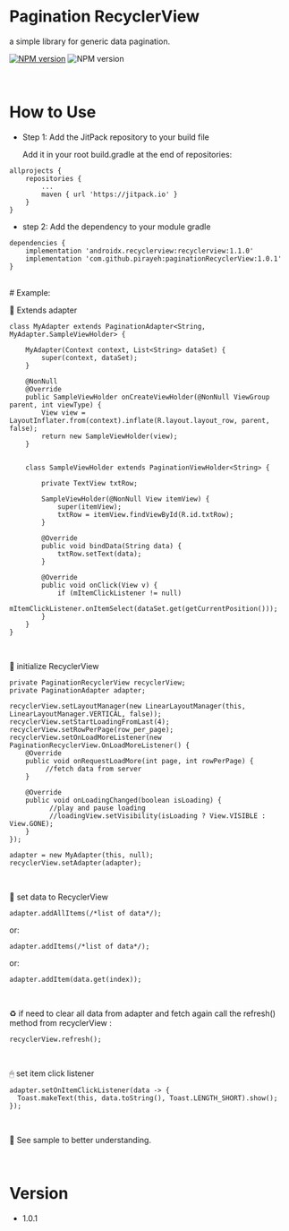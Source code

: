 # Pagination RecyclerView
a simple library for generic data pagination.


[![NPM version](https://img.shields.io/badge/Download-1.0.1-brightgreen.svg)](https://github.com/pirayeh/paginationRecyclerView)
![NPM version](https://img.shields.io/badge/min%20sdk-17-red.svg)

</br>

# How to Use

* Step 1: Add the JitPack repository to your build file

  Add it in your root build.gradle at the end of repositories:

```
allprojects {
    repositories {
        ...
        maven { url 'https://jitpack.io' }
    }
}
```

* step 2: Add the dependency to your module gradle 
```
dependencies {
    implementation 'androidx.recyclerview:recyclerview:1.1.0'
    implementation 'com.github.pirayeh:paginationRecyclerView:1.0.1'
}
```
</br>
# Example:


🧩 Extends adapter

```
class MyAdapter extends PaginationAdapter<String, MyAdapter.SampleViewHolder> {

    MyAdapter(Context context, List<String> dataSet) {
        super(context, dataSet);
    }

    @NonNull
    @Override
    public SampleViewHolder onCreateViewHolder(@NonNull ViewGroup parent, int viewType) {
        View view = LayoutInflater.from(context).inflate(R.layout.layout_row, parent, false);
        return new SampleViewHolder(view);
    }


    class SampleViewHolder extends PaginationViewHolder<String> {

        private TextView txtRow;

        SampleViewHolder(@NonNull View itemView) {
            super(itemView);
            txtRow = itemView.findViewById(R.id.txtRow);
        }

        @Override
        public void bindData(String data) {
            txtRow.setText(data);
        }

        @Override
        public void onClick(View v) {
            if (mItemClickListener != null)
                mItemClickListener.onItemSelect(dataSet.get(getCurrentPosition()));
        }
    }
}
```

</br>

🎲 initialize RecyclerView


```
private PaginationRecyclerView recyclerView;
private PaginationAdapter adapter;
```

```
recyclerView.setLayoutManager(new LinearLayoutManager(this, LinearLayoutManager.VERTICAL, false));
recyclerView.setStartLoadingFromLast(4);
recyclerView.setRowPerPage(row_per_page);
recyclerView.setOnLoadMoreListener(new PaginationRecyclerView.OnLoadMoreListener() {
    @Override
    public void onRequestLoadMore(int page, int rowPerPage) {
         //fetch data from server
    }

    @Override
    public void onLoadingChanged(boolean isLoading) {
          //play and pause loading
          //loadingView.setVisibility(isLoading ? View.VISIBLE : View.GONE);
    }
});

adapter = new MyAdapter(this, null);
recyclerView.setAdapter(adapter);
```
</br>

🔌 set data to RecyclerView
```
adapter.addAllItems(/*list of data*/);
```
or:
```
adapter.addItems(/*list of data*/);
```
or:
```
adapter.addItem(data.get(index));
```

</br>


♻ if need to clear all data from adapter and fetch again call the refresh() method from recyclerView :

```
recyclerView.refresh();
```

</br>

🖱 set item click listener
```
adapter.setOnItemClickListener(data -> {
  Toast.makeText(this, data.toString(), Toast.LENGTH_SHORT).show();
});
```

</br>

👀 See sample to better understanding.

</br>

# Version

* 1.0.1
